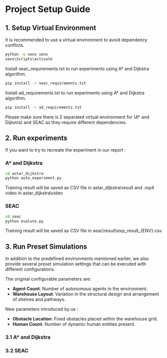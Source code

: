 



# Project Setup Guide

## 1. Setup Virtual Environment

It is recommended to use a virtual environment to avoid dependency conflicts.

```bash
python -m venv venv
venv\Scripts\activate
```

Install seac_requirements.txt to run experiments using A* and Dijkstra algorithm.

```bash
pip install -r seac_requirements.txt
```

Install ad_requirements.txt to run experiments using A* and Dijkstra algorithm.

```bash
pip install -r ad_requirements.txt
```

Please make sure there is 2 separated virtual environment for (A* and Dijkstra) and SEAC as they require different dependencies.


## 2. Run experiments 
If you want to try to recreate the experiment in our report : 

### A* and Dijkstra

```bash
cd astar_dijkstra
python auto_experiment.py
```

Training result will be saved as CSV file in astar_dijkstra\result and .mp4 video in astar_dijkstra\video


### SEAC 

```bash
cd seac
python evalute.py
```
Training result will be saved as CSV file in seac\result\exp_result_{ENV}.csv

## 3. Run Preset Simulations

In addition to the predefined environments mentioned earlier, we also provide several preset simulation settings that can be executed with different configurations.

The original configurable parameters are:

- **Agent Count**: Number of autonomous agents in the environment.
- **Warehouse Layout**: Variation in the structural design and arrangement of shelves and pathways.

New parameters introduced by us : 
- **Obstacle Location**: Fixed obstacles placed within the warehouse grid.
- **Human Count**: Number of dynamic human entities present.


### 3.1 A* and Dijkstra

### 3.2 SEAC


